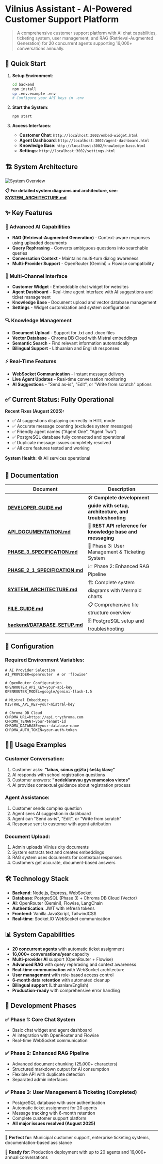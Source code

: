 # Vilnius Assistant - AI-Powered Customer Support Platform

> A comprehensive customer support platform with AI chat capabilities, ticketing system, user management, and RAG (Retrieval-Augmented Generation) for 20 concurrent agents supporting 16,000+ conversations annually.

## 🚀 Quick Start

1. **Setup Environment**:
   ```bash
   cd backend
   npm install
   cp .env.example .env
   # Configure your API keys in .env
   ```

2. **Start the System**:
   ```bash
   npm start
   ```

3. **Access Interfaces**:
   - **Customer Chat**: `http://localhost:3002/embed-widget.html`
   - **Agent Dashboard**: `http://localhost:3002/agent-dashboard.html`
   - **Knowledge Base**: `http://localhost:3002/knowledge-base.html`
   - **Settings**: `http://localhost:3002/settings.html`

## 🏗️ System Architecture

![System Overview](https://mermaid.live/img/pako:eNqVVk1v2zAM_SsGexkQt_2Ic0uBYS2GYQOGFu2yS9CLIJOJhciSK1Fp2-C_H5Us27FjN8EQH2KTj-_H90hJuyBFZoWcWGWEHzHnJTYiNw6pQqcFbvIivGOZtKvmIIppS_D4f6eY1RJ_KH4vpJXCX8q0UWw3kX8vbeKODI3yZpQhbWi79IYR_FGZxOqQk2I3k0aJfD-RRot8P5FGi3w_kUaLfD-RRot8P5FGi3w_kUaLfD-RRot8P5FGi3w_kUaLfD-RRot8P5FGi3w_kUaLfD-RRot8P5FGi3w_kUaLfD-RRot8P5FGi3w_kUaLfD-RRot8P5FGi3w_kUaLfD-RRot8P5FGi3w_kUaLfD-RRot8P5FGi3w_kUaLfD-RRot8P5FGi3w_kUaLfD-RRot8P5FGi3w_kUaLfD-RRot8P5FGi3w_kUaLfD-RRot8P5FGi3w_kUaLfD-RRot8P5FGi3w_kUaLfD-RRot8P5FGi3w_kUaLfD-RRot8P5FGi3w_kUaLfD-RRot8P5FGi3w_kUaLfD-RRot8P5FGi3w_kUaLfD-RRot8P5FGi3w_kUaLfD-RRot8P5FGi3w_kUaLfD-RRot8P5FGi3w_kUaLfD-RRot8P5FGi3w_kUaLfD-RRot8P5FGi3w_kUaLfD-RRot8P5FGi3w_kUaLfD-RRot8P5FGi3w_kUaLfD-RRot8P5FGi3w_kUaLfD-RRot8P5FGi3w_kUaLfD-RRot8P5FGi3w_kUaLfD-RRot8P5FGi3w_kUaLfD-RRot8P5FGi3w_kUaLfD-RRot8P5FGi3w_kUaLfD-RRot8P5FGi3w_kUaLfD-RRot8P5FGi3w_kUaLfD-RRot8P5FGi3w_kUaLfD-RRot8P5FGi3w_kUaLfD-RRot8P5FGi3w_kUaLfD-RRot8P5FGi3w_kUaLfD-RRot8P5FGi3w_kUaLfD-RRot8P5FGi3w_kUaLfD-RRot8P5FGi3w_kUaLfD-RRot8P5FGi3w_kUaLfD-RRot8P5FGi3w_kUaLfD-RRot8P5FGi3w_kUaLfD-RRot8P5FGi3w_kUaLfD-RRot8P5FGi3w_kUaLfD-RRot8P5FGi3w_kUaLfD-RRot8P5FGi3w_kUaLfD-RRot8P5FGi3w_kUaLfD-RRot8P5FGi3w_kUaLfD-RRot8P5FGi3w_kUaLfD-RRot8P5FGi3w_kUaLfD-RRot8P5FGi3w_kUaLfD-RRot8P5FGi3w_kUaLfD-RRot8P5FGi3w_kUaLfD-RRot8P5FGi3w_kUaLfD-RRot8P5FGi3w_kUaLfD-RRot8P5FGi3w_kUaLfD-RRot8P5FGi3w_kUaLfD-RRot8P5FGi3w_kUaLfD-RRot8P5FGi3w_kUaLfD-RRot8P5FGi3w_kUaLfD-RRot8P5FGi3w_kUaLfD-RRot8P5FGi3w_kUaLfD-RRot8P5FGi3w_kUaLfD-RRot8P5FGi3w_kUaLfD-RRot8P5FGi3w_kUaLfD-RRot8P5FGi3w_kUaLfD-RRot8P5FGi3w_kUaLfD-RRot8P5FGi3w_kUaLfD-RRot8P5FGi3w_kUaLfD-RRot8P5FGi3w_kUaLfD-RRot8P5FGi3w_kUaLfD-RRot8P5FGi3w_kUaLfD-RRot8P5FGi3w_kUaLfD-RRot8P5FGi3w_kUaLfD-RRot8P5FGi3w_kUaLfD-RRot8P5FGi3w_kUaLfD-RRot8P5FGi3w_kUaLfD-RRot8P5FGi3w_kUaLfD-RRot8P5FGi3w_kUaLfD-RRot8P5FGi3w_kUaLfD-RRot8P5FGi3w_kUaLfD-RRot8P5FGi3w_kUaLfD-RRot8P5FGi3w_kUaLfD-RRot8P5FGi3w_kUaLfD-RRot8P5FGi3w_kUaLfD-RRot8P5FGi3w_kUaLfD-RRot8P5FGi3w_kUaLfD-RRot8P5FGi3w_kUaLfD-RRot8P5FGi3w_kUaLfD-RRot8P5FGi3w_kUaLfD-RRot8P5FGi3w_kUaLfD-RRot8P5FGi3w_kUaLfD-RRot8P5FGi3w_kUaLfD-RRot8P5FGi3w_kUaLfD-RRot8P5FGi3w_kUaLfD-RRot8P5FGi3w_kUaLfD-RRot8P5FGi3w_kUaLfD-RRot8P5FGi3w_kUaLfD-RRot8P5FGi3w_kUaLfD-RRot8P5FGi3w_kUaLfD-RRot8P5FGi3w_kUaLfD-RRot8P5FG)

**📋 For detailed system diagrams and architecture, see: [SYSTEM_ARCHITECTURE.md](./SYSTEM_ARCHITECTURE.md)**

## ✨ Key Features

### 🤖 **Advanced AI Capabilities**
- **RAG (Retrieval-Augmented Generation)** - Context-aware responses using uploaded documents
- **Query Rephrasing** - Converts ambiguous questions into searchable queries  
- **Conversation Context** - Maintains multi-turn dialog awareness
- **Multi-Provider Support** - OpenRouter (Gemini) + Flowise compatibility

### 👥 **Multi-Channel Interface**
- **Customer Widget** - Embeddable chat widget for websites
- **Agent Dashboard** - Real-time agent interface with AI suggestions and ticket management
- **Knowledge Base** - Document upload and vector database management
- **Settings** - Widget customization and system configuration

### 🔍 **Knowledge Management**
- **Document Upload** - Support for .txt and .docx files
- **Vector Database** - Chroma DB Cloud with Mistral embeddings
- **Semantic Search** - Find relevant information automatically
- **Bilingual Support** - Lithuanian and English responses

### ⚡ **Real-Time Features**
- **WebSocket Communication** - Instant message delivery
- **Live Agent Updates** - Real-time conversation monitoring  
- **AI Suggestions** - "Send as-is", "Edit", or "Write from scratch" options

## ✅ **Current Status: Fully Operational**

**Recent Fixes (August 2025):**
- ✅ AI suggestions displaying correctly in HITL mode
- ✅ Accurate message counting (excludes system messages)
- ✅ Friendly agent names ("Agent One", "Agent Two")  
- ✅ PostgreSQL database fully connected and operational
- ✅ Duplicate message issues completely resolved
- ✅ All core features tested and working

**System Health:** 🟢 All services operational

## 📁 Documentation

| Document | Description |
|----------|-------------|
| **[DEVELOPER_GUIDE.md](./DEVELOPER_GUIDE.md)** | 🛠️ **Complete development guide with setup, architecture, and troubleshooting** |
| **[API_DOCUMENTATION.md](./API_DOCUMENTATION.md)** | 📡 **REST API reference for knowledge base and messaging** |
| **[PHASE_3_SPECIFICATION.md](./PHASE_3_SPECIFICATION.md)** | 🚀 Phase 3: User Management & Ticketing System |
| **[PHASE_2_1_SPECIFICATION.md](./PHASE_2_1_SPECIFICATION.md)** | 📈 Phase 2: Enhanced RAG Pipeline |
| **[SYSTEM_ARCHITECTURE.md](./SYSTEM_ARCHITECTURE.md)** | 🏗️ Complete system diagrams with Mermaid charts |
| **[FILE_GUIDE.md](./FILE_GUIDE.md)** | 📋 Comprehensive file structure overview |
| **[backend/DATABASE_SETUP.md](./backend/DATABASE_SETUP.md)** | 🗄️ PostgreSQL setup and troubleshooting |

## 🔧 Configuration

### Required Environment Variables:
```env
# AI Provider Selection
AI_PROVIDER=openrouter  # or 'flowise'

# OpenRouter Configuration  
OPENROUTER_API_KEY=your-api-key
OPENROUTER_MODEL=google/gemini-flash-1.5

# Mistral Embeddings
MISTRAL_API_KEY=your-mistral-key

# Chroma DB Cloud
CHROMA_URL=https://api.trychroma.com
CHROMA_TENANT=your-tenant-id
CHROMA_DATABASE=your-database-name
CHROMA_AUTH_TOKEN=your-auth-token
```

## 🏃‍♂️ Usage Examples

### Customer Conversation:
1. Customer asks: **"labas, sūnus grįžta į šeštą klasę"**
2. AI responds with school registration questions
3. Customer answers: **"nedeklaravau gyvenamosios vietos"** 
4. AI provides contextual guidance about registration process

### Agent Assistance:
1. Customer sends complex question
2. Agent sees AI suggestion in dashboard
3. Agent can "Send as-is", "Edit", or "Write from scratch"
4. Response sent to customer with agent attribution

### Document Upload:
1. Admin uploads Vilnius city documents
2. System extracts text and creates embeddings
3. RAG system uses documents for contextual responses
4. Customers get accurate, document-based answers

## 🛠️ Technology Stack

- **Backend**: Node.js, Express, WebSocket
- **Database**: PostgreSQL (Phase 3) + Chroma DB Cloud (Vector)
- **AI**: OpenRouter (Gemini), Flowise, LangChain
- **Authentication**: JWT with refresh tokens
- **Frontend**: Vanilla JavaScript, TailwindCSS
- **Real-time**: Socket.IO WebSocket communication

## 📊 System Capabilities

- **20 concurrent agents** with automatic ticket assignment
- **16,000+ conversations/year** capacity
- **Multi-provider AI** support (OpenRouter + Flowise)
- **Advanced RAG** with query rephrasing and context awareness
- **Real-time communication** with WebSocket architecture
- **User management** with role-based access control
- **6-month data retention** with automated cleanup
- **Bilingual support** (Lithuanian/English)
- **Production-ready** with comprehensive error handling

## 🚀 Development Phases

### ✅ **Phase 1: Core Chat System**
- Basic chat widget and agent dashboard
- AI integration with OpenRouter and Flowise
- Real-time WebSocket communication

### ✅ **Phase 2: Enhanced RAG Pipeline**
- Advanced document chunking (25,000+ characters)
- Structured markdown output for AI consumption
- Flexible API with duplicate detection
- Separated admin interfaces

### ✅ **Phase 3: User Management & Ticketing (Completed)**
- PostgreSQL database with user authentication
- Automatic ticket assignment for 20 agents
- Message tracking with 6-month retention
- Complete customer support platform
- **All major issues resolved (August 2025)**

---

**🎯 Perfect for**: Municipal customer support, enterprise ticketing systems, documentation-based assistance

**🚀 Ready for**: Production deployment with up to 20 agents and 16,000+ annual conversations